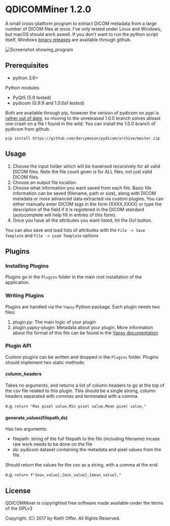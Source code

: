 QDICOMMiner 1.2.0
=================

A small cross-platform program to extract DICOM metadata from a large number of DICOM files at once. I've only tested under Linux and Windows, but macOS should work aswell. If you don't want to run the python script itself, Windows [binary releases](https://github.com/keithoffer/QDICOMMiner/releases) are available through github.

![Screenshot showing_program](Screenshots/animated_preview.gif?raw=true)

Prerequisites
-------------
- python 3.6+

Python modules

- PyQt5 (5.9 tested)
- pydicom (0.9.9 and 1.0.0a1 tested)

Both are available through pip, however the version of pydicom on pypi is [rather out of date](https://github.com/darcymason/pydicom/issues/240), so moving to the unreleased 1.0.0 branch solves atleast one crash on a file I found in the wild. You can install the 1.0.0 branch of pydicom from github: 
```
pip install https://github.com/darcymason/pydicom/archive/master.zip 
```
Usage
-----

1) Choose the input folder which will be traversed recursively for all valid DICOM files. Note the file count given is for ALL files, not just valid DICOM files.
2) Choose an output file location.
3) Choose what information you want saved from each file. Basic file information can be saved (filename, path or size), along with DICOM metadata or more advanced data extracted via custom plugins. You can either manually enter DICOM tags in the form (XXXX,XXXX) or type the description of the field if it is registered in the DICOM standard (autocomplete will help fill in entries of this form).
4) Once you have all the attributes you want listed, hit the Go! button.

You can also save and load lists of attributes with the `File -> Save Template` and `File -> Load Template` options

Plugins
-------

### Installing Plugins

Plugins go in the `Plugins` folder in the main root installation of the application.

### Writing Plugins

Plugins are handled via the `Yapsy` Python package. Each plugin needs two files:

1) plugin.py: The main logic of your plugin
2) plugin.yapsy-plugin: Metadata about your plugin. More information about the format of this file can be found in the [Yapsy documentation](http://yapsy.readthedocs.io/en/latest/PluginManager.html#plugin-info-file-format)

### Plugin API

Custom plugins can be written and dropped in the `Plugins` folder. Plugins should implement two static methods:

#### column_headers
Takes no arguments, and returns a list of column headers to go at the top of the csv file related to this plugin. This should be a single strong, column headers separated with commas and terminated with a comma.

e.g. `return "Max pixel value,Min pixel value,Mean pixel value,"`

#### generate_values(filepath,ds)

Has two arguments:

- filepath: string of the full filepath to the file (including filename) incase raw work needs to be done on the file
- ds: pydicom dataset containing the metadata and pixel values from the file.

Should return the values for the csv as a string, with a comma at the end.

e.g. `return f"{max_value},{min_value},{mean_value},"`


License
-------

QDICOMMiner is copyrighted free software made available under the terms of the GPLv3

Copyright: (C) 2017 by Keith Offer. All Rights Reserved.